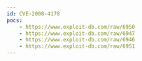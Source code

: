 ```yaml
---
id: CVE-2008-4178
pocs:
    - https://www.exploit-db.com/raw/6950
    - https://www.exploit-db.com/raw/6947
    - https://www.exploit-db.com/raw/6946
    - https://www.exploit-db.com/raw/6951
---
```

